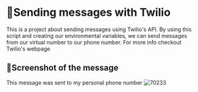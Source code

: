 # 👋Sending messages with Twilio

This is a project about sending messages using Twilio's API.
By using this script and creating our environmental variables, we can
send messages from our virtual number to our phone number.
For more info checkout Twilio's webpage

## 💌Screenshot of the message
This message was sent to my personal phone number
![70233](https://github.com/ThePeaceMaker1872/TwilioMessaging/assets/102744594/3b7a5ade-a3cb-43a1-9e91-0d95a88df6bb)



